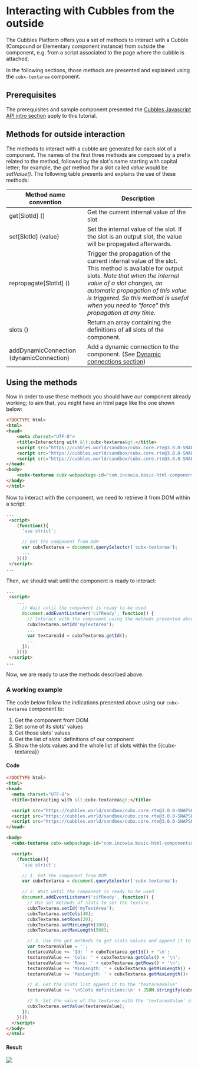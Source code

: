 # Interacting with Cubbles from the outside

The Cubbles Platform offers you a set of methods to interact with a Cubble (Compound or Elementary component instance) from outside the component, e.g. from a script associated to the page where the cubble is attached.

In the following sections, those methods are presented and explained using the  `cubx-textarea` component.

## Prerequisites

The prerequisites and sample component presented the [Cubbles Javascript API intro section](./README.md) apply to this tutorial.

## Methods for outside interaction

The methods to interact with a cubble are generated for each slot of a component. The names of the first three methods are composed by a prefix related to the method, followed by the slot's name starting with capital letter; for example, the  _get_  method for a slot called  _value_  would be  _setValue()_. The following table presents and explains the use of these methods:

| Method name convention | Description |
|------------------------------------------|---------------------------------------------------------------------------------------------------------------------------------------------------------------------------------------------------------------------------------------------------------------------------------------------------------|
| get\[SlotId\] () | Get the current internal value of the slot |
| set\[SlotId\] (value) | Set the internal value of the slot. If the slot is an output slot, the value will be propagated afterwards. |
| repropagate\[SlotId\] () | Trigger the propagation of the current internal value of the slot. This method is available for output slots. *Note that when the internal value of a slot changes, an automatic propagation of this value is triggered. So this method is useful when you need to "force" this propagation at any time.* |
| slots () | Return an array containing the definitions of all slots of the component. |
| addDynamicConnection (dynamicConnection) | Add a dynamic connection to the component. (See  [Dynamic connections section](./dynamic-connections.md)) |

## Using the methods

Now in order to use these methods you should have our component already working; to aim that, you might have an html page like the one shown below:

```html
<!DOCTYPE html>
<html>
<head>
    <meta charset="UTF-8">
    <title>Interacting with &lt;cubx-textarea&gt;</title>
    <script src="https://cubbles.world/sandbox/cubx.core.rte@3.0.0-SNAPSHOT/webcomponents/custom-elements-es5-adapter.js"></script>
    <script src="https://cubbles.world/sandbox/cubx.core.rte@3.0.0-SNAPSHOT/webcomponents/webcomponents-lite.js"></script>
    <script src="https://cubbles.world/sandbox/cubx.core.rte@3.0.0-SNAPSHOT/crc-loader/js/main.js" data-crcinit-loadcif="true"></script>
</head>
<body>
    <cubx-textarea cubx-webpackage-id="com.incowia.basic-html-components@2.0.0-SNAPSHOT"></cubx-textarea>
</body>
</html>
```

Now to interact with the component, we need to retrieve it from DOM within a script:

```html
...
 <script>
    (function(){
      'use strict';

      // Get the component from DOM
      var cubxTextarea = document.querySelector('cubx-textarea');
      ...
    })()
 </script>
...
```

Then, we should wait until the component is ready to interact:

```html
...
 <script>
    ...
      // Wait until the component is ready to be used
      document.addEventListener('cifReady', function() {
        // Interact with the component using the methods presented above
        cubxTextarea.setId('myTextArea');
        ...
        var textareaId = cubxTextarea.getId();
        ...
      });
    })()
 </script>
...
```

Now, we are ready to use the methods described above.

### A working example

The code below follow the indications presented above using our `cubx-textarea` component to:

1. Get the component from DOM
2. Set some of its slots' values
3. Get those slots' values
4. Get the list of slots' definitions of our component
5. Show the slots values and the whole list of slots within the {{cubx-textarea}}

#### Code

```html
<!DOCTYPE html>
<html>
<head>
  <meta charset="UTF-8">
  <title>Interacting with &lt;cubx-textarea&gt;</title>

  <script src="https://cubbles.world/sandbox/cubx.core.rte@3.0.0-SNAPSHOT/webcomponents/custom-elements-es5-adapter.js"></script>
  <script src="https://cubbles.world/sandbox/cubx.core.rte@3.0.0-SNAPSHOT/webcomponents/webcomponents-lite.js"></script>
  <script src="https://cubbles.world/sandbox/cubx.core.rte@3.0.0-SNAPSHOT/crc-loader/js/main.js" data-crcinit-loadcif="true"></script>
</head>

<body>
  <cubx-textarea cubx-webpackage-id="com.incowia.basic-html-components@2.0.0-SNAPSHOT"></cubx-textarea>

  <script>
    (function(){
      'use strict';

      // 1. Get the component from DOM
      var cubxTextarea = document.querySelector('cubx-textarea');

      // 2. Wait until the component is ready to be used
      document.addEventListener('cifReady', function() {
        // Use set methods of slots to set the textare
        cubxTextarea.setId('myTextArea');
        cubxTextarea.setCols(40);
        cubxTextarea.setRows(20);
        cubxTextarea.setMinLength(100);
        cubxTextarea.setMaxLength(500);

        // 3. Use the get methods to get slots values and append it to 'textareaValue'
        var textareaValue = '';
        textareaValue += 'Id: ' + cubxTextarea.getId() + '\n';
        textareaValue += 'Cols: ' + cubxTextarea.getCols() + '\n';
        textareaValue += 'Rows: ' + cubxTextarea.getRows() + '\n';
        textareaValue += 'MinLength: ' + cubxTextarea.getMinLength() + '\n';
        textareaValue += 'MaxLength: ' + cubxTextarea.getMaxLength()+ '\n';

        // 4. Get the slots list append it to the 'textareaValue'
        textareaValue += '\nSlots definitions:\n' + JSON.stringify(cubxTextarea.slots(), null, '  ');

        // 5. Set the value of the textarea with the 'textareaValue' string
        cubxTextarea.setValue(textareaValue);
      });
    })()
  </script>
</body>
</html>
```

#### Result
![](https://cubbles.atlassian.net/wiki/download/thumbnails/20523470/textareaResult.png?version=1&modificationDate=1493158819289&cacheVersion=1&api=v2&width=250&height=250)